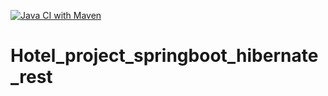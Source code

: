 [![Java CI with Maven](https://github.com/VitaliyPunko/Hotel_project_springboot_hibernate_rest/actions/workflows/maven.yml/badge.svg?branch=main)](https://github.com/VitaliyPunko/Hotel_project_springboot_hibernate_rest/actions/workflows/maven.yml)
# Hotel_project_springboot_hibernate_rest